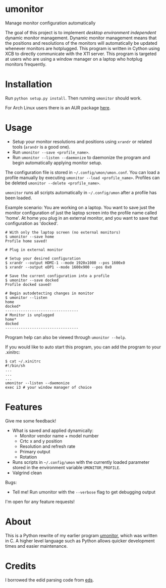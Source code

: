 # umonitor
Manage monitor configuration automatically

The goal of this project is to implement *desktop environment independent* dynamic monitor
management. Dynamic monitor management means that the positions and resolutions
of the monitors will automatically be updated whenever monitors are
hotplugged. This program is written in Cython using XCB to directly communicate with the X11 server. This program is targeted at users who are using a window manager on a laptop who hotplug monitors frequently.

# Installation
Run `python setup.py install`. Then running `umonitor` should work.

For Arch Linux users there is an AUR package [here](https://aur.archlinux.org/packages/python-umonitor-git/).

# Usage

* Setup your monitor resolutions and positions using `xrandr` or related tools (`arandr` is a good one).
* Run `umonitor --save <profile_name>`.
* Run `umonitor --listen --daemonize` to daemonize the program and begin automatically applying monitor setup.

The configuration file is stored in `~/.config/umon/umon.conf`. You can load a
profile manually by executing `umonitor --load <profile_name>`. Profiles can be deleted `umonitor --delete <profile_name>`.

`umonitor` runs all scripts automatically in `~/.config/umon` after a profile has been loaded.

Example scenario: You are working on a laptop. You want to save just the monitor
configuration of just the laptop screen into the profile name called 'home'. At
home you plug in an external monitor, and you want to save that configuration as
'docked'.

```
# With only the laptop screen (no external monitors)
$ umonitor --save home
Profile home saved!

# Plug in external monitor

# Setup your desired configuration
$ xrandr --output HDMI-1 --mode 1920x1080 --pos 1600x0
$ xrandr --output eDP1 --mode 1600x900 --pos 0x0

# Save the current configuration into a profile
$ umonitor --save docked
Profile docked saved!

# Begin autodetecting changes in monitor
$ umonitor --listen
home
docked*
---------------------------------
# Monitor is unplugged
home*
docked
---------------------------------
```

Program help can also be viewed through `umonitor --help`.

If you would like to auto start this program, you can add the program to your .xinitrc:
```
$ cat ~/.xinitrc
#!/bin/sh
...
...
...
umonitor --listen --daemonize
exec i3 # your window manager of choice
```

# Features
Give me some feedback!

* What is saved and applied dynamically:
  * Monitor vendor name + model number
  * Crtc x and y position
  * Resolution and refresh rate
  * Primary output
  * Rotation
* Runs scripts in `~/.config/umon` with the currently loaded parameter stored in the environment variable `UMONITOR_PROFILE`.
* Valgrind clean

Bugs:
  * Tell me! Run umonitor with the `--verbose` flag to get debugging output

I'm open for any feature requests!

# About
This is a Python rewrite of my earlier program [umonitor](https://github.com/rliou92/umonitor), which was written in C. A higher level language such as Python allows quicker development times and easier maintenance.

# Credits
I borrowed the edid parsing code from [eds](https://github.com/compnerd/eds).

